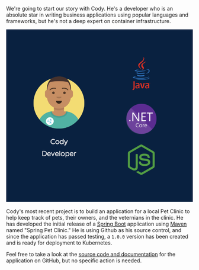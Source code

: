 We're going to start our story with Cody. He's a developer who is an absolute star in writing business applications using popular languages and frameworks, but he's not a deep expert on container infrastructure.

![Cody Languages](images/cody-languages.png)

Cody's most recent project is to build an application for a local Pet Clinic to help keep track of pets, their owners, and the veternians in the clinic.  He has developed the initial release of a [Spring Boot](https://spring.io/guides/gs/spring-boot) application using [Maven](https://spring.io/guides/gs/maven/) named "Spring Pet Clinic."  He is using Github as his source control, and since the application has passed testing, a `1.0.0` version has been created and is ready for deployment to Kubernetes.  

Feel free to take a look at the [source code and documentation](https://github.com/ryan-a-baker/spring-petclinic/tree/1.0.0) for the application on GitHub, but no specific action is needed.